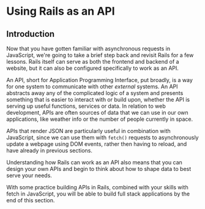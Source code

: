 # Using Rails as an API

## Introduction

Now that you have gotten familiar with asynchronous requests in JavaScript,
we're going to take a brief step back and revisit Rails for a few lessons. Rails
itself can serve as both the frontend and backend of a website, but it can also
be configured specifically to work as an API.

An API, short for Application Programming Interface, put broadly, is a way for one 
system to communicate with other _external_ systems. An API abstracts away any
of the complicated logic of a system and presents something that is easier to interact with or build
upon, whether the API is serving up useful functions, services or data. In relation 
to web development, APIs are often sources of data that we can use in our own 
applications, like weather info or the number of people currently in space.

APIs that render JSON are particularly useful in combination with JavaScript, since 
we can use them with `fetch()` requests to asynchronously update a webpage using 
DOM events, rather then having to reload, and have already in previous sections.

Understanding how Rails can work as an API also means that you can design your
own APIs and begin to think about how to shape data to best serve your needs.

With some practice building APIs in Rails, combined with your skills with fetch
in JavaScript, you will be able to build full stack applications by the end of
this section.
